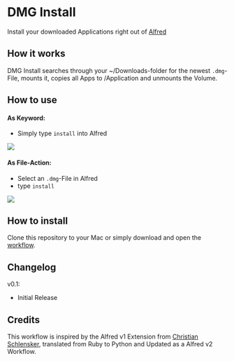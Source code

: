# DMG Install
Install your downloaded Applications right out of [Alfred][]

## How it works
DMG Install searches through your ~/Downloads-folder for the newest `.dmg`-File, mounts it, copies all Apps to /Application and unmounts the Volume.

## How to use
#### As Keyword:
* Simply type `install` into Alfred

![](http://f.lc3dyr.de/dmginstall-1.png)


#### As File-Action:
* Select an `.dmg`-File in Alfred
* type `install`

![](http://f.lc3dyr.de/dmginstall-2.png)

## How to install
Clone this repository to your Mac or simply download and open the [workflow][].

## Changelog
v0.1:
- Initial Release

## Credits
This workflow is inspired by the Alfred v1 Extension from [Christian Schlensker](https://github.com/wordofchristian/Install-DMG), translated from Ruby to Python and Updated as a Alfred v2 Workflow.




[Alfred]: http://www.alfredapp.com/ "Alfred v2 - Productivity Application for OS X"
[workflow]: https://github.com/laerador/dmginstall/blob/master/Alfred%20Workflow/DMG%20Install.alfredworkflow?raw=true
